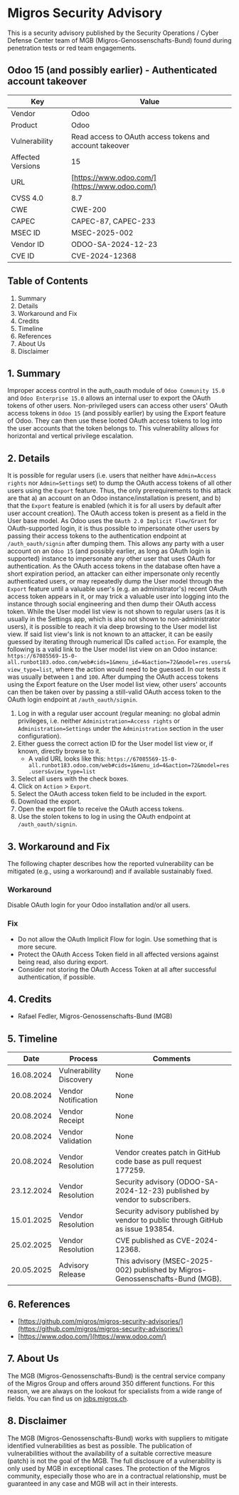 # Migros Security Advisory
This is a security advisory published by the Security Operations / Cyber Defense Center team of MGB (Migros-Genossenschafts-Bund) found during penetration tests or red team engagements.

## Odoo 15 (and possibly earlier) - Authenticated account takeover
| Key | Value |
| --- | --- |
| Vendor | Odoo |
| Product | Odoo |
| Vulnerability | Read access to OAuth access tokens and account takeover |
| Affected Versions | 15 |
| URL | [https://www.odoo.com/](https://www.odoo.com/) |
| CVSS 4.0 | 8.7 |
| CWE | CWE-200 |
| CAPEC | CAPEC-87, CAPEC-233 |
| MSEC ID | MSEC-2025-002 |
| Vendor ID | ODOO-SA-2024-12-23 |
| CVE ID | CVE-2024-12368 |

## Table of Contents
1. Summary
2. Details
3. Workaround and Fix
4. Credits
5. Timeline
6. References
7. About Us
8. Disclaimer

## 1. Summary
Improper access control in the auth_oauth module of `Odoo Community 15.0` and `Odoo Enterprise 15.0` allows an internal user to export the OAuth tokens of other users. Non-privileged users can access other users' OAuth access tokens in `Odoo 15` (and possibly earlier) by using the Export feature of Odoo. They can then use these looted OAuth access tokens to log into the user accounts that the token belongs to.
This vulnerability allows for horizontal and vertical privilege escalation.


## 2. Details
It is possible for regular users (i.e. users that neither have `Admin=Access rights` nor `Admin=Settings` set) to dump the OAuth access tokens of all other users using the `Export` feature. Thus, the only prerequirements to this attack are that a) an account on an Odoo instance/installation is present, and b) that the `Export` feature is enabled (which it is for all users by default after user account creation). The OAuth access token is present as a field in the User base model. As Odoo uses the `OAuth 2.0 Implicit Flow/Grant` for OAuth-supported login, it is thus possible to impersonate other users by passing their access tokens to the authentication endpoint at `/auth_oauth/signin` after dumping them. This allows any party with a user account on an `Odoo 15` (and possibly earlier, as long as OAuth login is supported) instance to impersonate any other user that uses OAuth for authentication. As the OAuth access tokens in the database often have a short expiration period, an attacker can either impersonate only recently authenticated users, or may repeatedly dump the User model through the `Export` feature until a valuable user's (e.g. an administrator's) recent OAuth access token appears in it, or may trick a valuable user into logging into the instance through social engineering and then dump their OAuth access token. While the User model list view is not shown to regular users (as it is usually in the Settings app, which is also not shown to non-administrator users), it is possible to reach it via deep browsing to the User model list view. If said list view's link is not known to an attacker, it can be easily guessed by iterating through numerical IDs called `action`. For example, the following is a valid link to the User model list view on an Odoo instance: `https://67085569-15-0-all.runbot183.odoo.com/web#cids=1&menu_id=4&action=72&model=res.users&view_type=list`, where the action would need to be guessed. In our tests it was usually between `1` and `100`. After dumping the OAuth access tokens using the Export feature on the User model list view, other users' accounts can then be taken over by passing a still-valid OAuth access token to the OAuth login endpoint at `/auth_oauth/signin`.

1. Log in with a regular user account (regular meaning: no global admin privileges, i.e. neither `Administration=Access rights` or `Administration=Settings` under the `Administration` section in the user configuration).
2. Either guess the correct action ID for the User model list view or, if known, directly browse to it.
   * A valid URL looks like this: `https://67085569-15-0-all.runbot183.odoo.com/web#cids=1&menu_id=4&action=72&model=res.users&view_type=list`
3. Select all users with the check boxes.
4. Click on `Action` > `Export`.
5. Select the OAuth access token field to be included in the export.
6. Download the export.
7. Open the export file to receive the OAuth access tokens.
8. Use the stolen tokens to log in using the OAuth endpoint at `/auth_oauth/signin`.


## 3. Workaround and Fix
The following chapter describes how the reported vulnerability can be mitigated (e.g., using a workaround) and if available sustainably fixed.
### Workaround
Disable OAuth login for your Odoo installation and/or all users.


### Fix
- Do not allow the OAuth Implicit Flow for login. Use something that is more secure.
- Protect the OAuth Access Token field in all affected versions against being read, also during export.
- Consider not storing the OAuth Access Token at all after successful authentication, if possible.



## 4. Credits
- Rafael Fedler, Migros-Genossenschafts-Bund (MGB)

## 5. Timeline
| Date | Process | Comments |
| --- | --- | --- |
| 16.08.2024 | Vulnerability Discovery | None |
| 20.08.2024 | Vendor Notification | None |
| 20.08.2024 | Vendor Receipt | None |
| 20.08.2024 | Vendor Validation | None |
| 20.08.2024 | Vendor Resolution | Vendor creates patch in GitHub code base as pull request 177259. |
| 23.12.2024 | Vendor Resolution | Security advisory (ODOO-SA-2024-12-23) published by vendor to subscribers. |
| 15.01.2025 | Vendor Resolution | Security advisory published by vendor to public through GitHub as issue 193854. |
| 25.02.2025 | Vendor Resolution | CVE published as CVE-2024-12368. |
| 20.05.2025 | Advisory Release | This advisory (MSEC-2025-002) published by Migros-Genossenschafts-Bund (MGB). |

## 6. References
- [https://github.com/migros/migros-security-advisories/](https://github.com/migros/migros-security-advisories/)
- [https://www.odoo.com/](https://www.odoo.com/)

## 7. About Us
The MGB (Migros-Genossenschafts-Bund) is the central service company of the Migros Group and offers around 350 different functions. For this reason, we are always on the lookout for specialists from a wide range of fields. You can find us on [jobs.migros.ch](https://migros-gruppe.jobs/de/unsere-unternehmen/migros-gruppe/offene-stellen?q=cyber).


## 8. Disclaimer
The MGB (Migros-Genossenschafts-Bund) works with suppliers to mitigate identified vulnerabilities as best as possible. The publication of vulnerabilities without the availability of a suitable corrective measure (patch) is not the goal of the MGB. The full disclosure of a vulnerability is only used by MGB in exceptional cases. The protection of the Migros community, especially those who are in a contractual relationship, must be guaranteed in any case and MGB will act in their interests.


